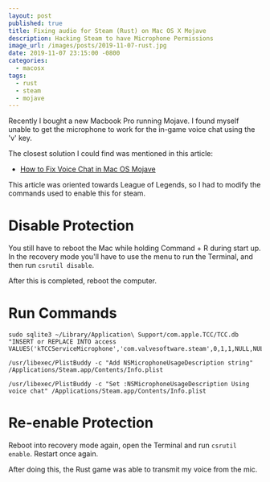 ```yaml
---
layout: post
published: true
title: Fixing audio for Steam (Rust) on Mac OS X Mojave
description: Hacking Steam to have Microphone Permissions
image_url: /images/posts/2019-11-07-rust.jpg
date: 2019-11-07 23:15:00 -0800
categories:
  - macosx
tags:
  - rust
  - steam
  - mojave
---
```


Recently I bought a new Macbook Pro running Mojave. I found myself
unable to get the microphone to work for the in-game voice chat using
the 'v' key.

The closest solution I could find was mentioned in this article:

- [How to Fix Voice Chat in Mac OS Mojave](https://www.reddit.com/r/leagueoflegends/comments/ay9o4s/how_to_fix_voice_chat_in_macos_mojave/)

This article was oriented towards League of Legends, so I had to modify the commands used to enable this for steam.

# Disable Protection

You still have to reboot the Mac while holding Command + R during start up.
In the recovery mode you'll have to use the menu to run the Terminal, and
then run `csrutil disable`.

After this is completed, reboot the computer.

# Run Commands

```shell
sudo sqlite3 ~/Library/Application\ Support/com.apple.TCC/TCC.db "INSERT or REPLACE INTO access VALUES('kTCCServiceMicrophone','com.valvesoftware.steam',0,1,1,NULL,NULL,NULL,'UNUSED',NULL,0,1551892126);"

/usr/libexec/PlistBuddy -c "Add NSMicrophoneUsageDescription string" /Applications/Steam.app/Contents/Info.plist

/usr/libexec/PlistBuddy -c "Set :NSMicrophoneUsageDescription Using voice chat" /Applications/Steam.app/Contents/Info.plist
```

# Re-enable Protection

Reboot into recovery mode again, open the Terminal and run
`csrutil enable`. Restart once again.

After doing this, the Rust game was able to transmit my voice from the mic.
